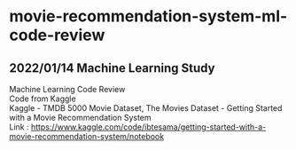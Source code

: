 # movie-recommendation-system-ml-code-review
## 2022/01/14 Machine Learning Study
Machine Learning Code Review<br>
Code from Kaggle<br>
Kaggle - TMDB 5000 Movie Dataset, The Movies Dataset - Getting Started with a Movie Recommendation System<br>
Link : https://www.kaggle.com/code/ibtesama/getting-started-with-a-movie-recommendation-system/notebook<br>
